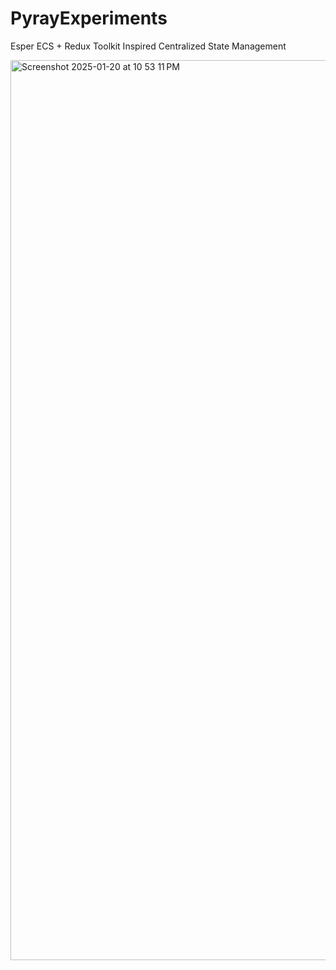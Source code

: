 # PyrayExperiments
Esper ECS + Redux Toolkit Inspired Centralized State Management

<img width="1440" alt="Screenshot 2025-01-20 at 10 53 11 PM" src="https://github.com/user-attachments/assets/5bbf29d0-e05e-42df-9ebf-28d444921a8c" />
